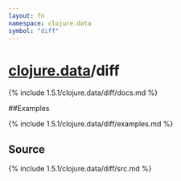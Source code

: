 ```yaml
---
layout: fn
namespace: clojure.data
symbol: "diff"
---
```


# [clojure.data](../)/diff

{% include 1.5.1/clojure.data/diff/docs.md %}

##Examples

{% include 1.5.1/clojure.data/diff/examples.md %}
## Source
{% include 1.5.1/clojure.data/diff/src.md %}


